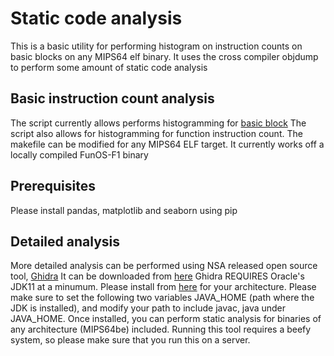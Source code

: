 # Static code analysis

This is a basic utility for performing histogram on instruction counts on basic blocks on any MIPS64 elf binary.
It uses the cross compiler objdump to perform some amount of static code analysis

## Basic instruction count analysis
The script currently allows performs histogramming for [basic block](https://en.wikipedia.org/wiki/Basic_block) 
The script also allows for histogramming for function instruction count.
The makefile can be modified for any MIPS64 ELF target. It currently works off a locally compiled FunOS-F1 binary

## Prerequisites

Please install pandas, matplotlib and seaborn using pip

## Detailed analysis

More detailed analysis can be performed using NSA released open source tool, [Ghidra](https://www.nsa.gov/resources/everyone/ghidra/)
It can be downloaded from [here](https://ghidra-sre.org/)
Ghidra REQUIRES Oracle's JDK11 at a minumum. Please install from [here](https://jdk.java.net/11/) for your architecture.
Please make sure to set the following two variables JAVA_HOME (path where the JDK is installed), and modify your path to include javac, java under JAVA_HOME.
Once installed, you can perform static analysis for binaries of any architecture (MIPS64be) included.
Running this tool requires a beefy system, so please make sure that you run this on a server.





